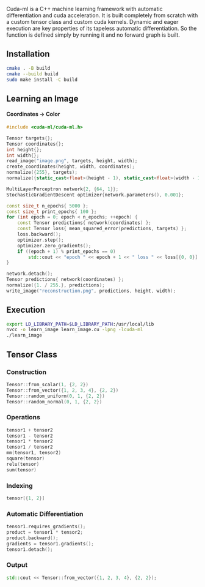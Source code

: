 Cuda-ml is a C++ machine learning framework with automatic differentiation and cuda acceleration. It is built completely from scratch with a custom tensor class and custom cuda kernels. Dynamic and eager execution are key properties of its tapeless automatic differentiation. So the function is defined simply by running it and no forward graph is built.

## Installation
```bash
cmake . -B build
cmake --build build
sudo make install -C build
```

## Learning an Image 
#### Coordinates &rarr; Color
```cpp
#include <cuda-ml/cuda-ml.h>

Tensor targets{};
Tensor coordinates{};
int height{};
int width{};
read_image("image.png", targets, height, width);
create_coordinates(height, width, coordinates);
normalize({255}, targets);
normalize({static_cast<float>(height - 1), static_cast<float>(width - 1)}, coordinates);

MultiLayerPerceptron network{2, {64, 1}};
StochasticGradientDescent optimizer{network.parameters(), 0.001};

const size_t n_epochs{ 5000 };
const size_t print_epochs{ 100 };
for (int epoch = 0; epoch < n_epochs; ++epoch) {
    const Tensor predictions{ network(coordinates) };
    const Tensor loss{ mean_squared_error(predictions, targets) };
    loss.backward();
    optimizer.step();
    optimizer.zero_gradients();
    if ((epoch + 1) % print_epochs == 0)
        std::cout << "epoch " << epoch + 1 << " loss " << loss[{0, 0}] << '\n';
}

network.detach();
Tensor predictions{ network(coordinates) };
normalize({1. / 255.}, predictions);
write_image("reconstruction.png", predictions, height, width);
```

## Execution
```bash
export LD_LIBRARY_PATH=$LD_LIBRARY_PATH:/usr/local/lib
nvcc -o learn_image learn_image.cu -lpng -lcuda-ml
./learn_image
```

## Tensor Class
### Construction
```cpp
Tensor::from_scalar(1, {2, 2})
Tensor::from_vector({1, 2, 3, 4}, {2, 2})
Tensor::random_uniform(0, 1, {2, 2})
Tensor::random_normal(0, 1, {2, 2})
```

### Operations
```cpp
tensor1 + tensor2
tensor1 - tensor2
tensor1 * tensor2
tensor1 / tensor2
mm(tensor1, tensor2)
square(tensor)
relu(tensor)
sum(tensor)
```

### Indexing
```cpp
tensor[{1, 2}]
```

### Automatic Differentiation
```cpp
tensor1.requires_gradients();
product = tensor1 * tensor2;
product.backward();
gradients = tensor1.gradients();
tensor1.detach();
```

### Output
```cpp
std::cout << Tensor::from_vector({1, 2, 3, 4}, {2, 2});
```
